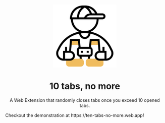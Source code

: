 <p align="center"><img src="landing/img/binoculars.svg" width="200"/></p>
<h1 align="center">10 tabs, no more</h1>
<p align="center">A Web Extension that randomly closes tabs once you exceed 10 opened tabs.</p>

<p>Checkout the demonstration at https://ten-tabs-no-more.web.app!</p>
